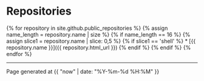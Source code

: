 # Repositories
{% for repository in site.github.public_repositories %}
  {% assign name_length = repository.name | size %}
  {% if name_length == 16 %}
    {% assign slice1 = repository.name | slice: 0,5 %}
    {% if slice1 == 'shell' %}
    * [{{ repository.name }}]({{ repository.html_url }})
    {% endif %}
  {% endif %}
{% endfor %}

--------

Page generated at {{ "now" | date: "%Y-%m-%d %H:%M" }}
